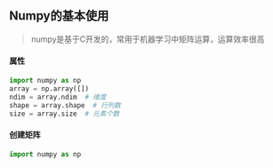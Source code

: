 <!--
2020-04-22 15:26:01
https://ae01.alicdn.com/kf/Haf4d3b0529ba47669bf69c7bfc71a5f1Y.png
python
Numpy的基本使用
numpy是基于C开发的，常用于机器学习中矩阵运算，运算效率很高
numpy是基于C开发的，常用于机器学习中矩阵运算，运算效率很高
-->

## Numpy的基本使用

> numpy是基于C开发的，常用于机器学习中矩阵运算，运算效率很高

#### 属性
```python
import numpy as np
array = np.array([])
ndim = array.ndim  # 维度
shape = array.shape  # 行列数
size = array.size  # 元素个数
```

#### 创建矩阵
```python
import numpy as np

```





